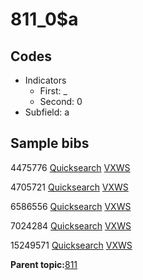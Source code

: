 # 811\_0$a

## Codes

-   Indicators
    -   First: \_
    -   Second: 0
-   Subfield: a

## Sample bibs

4475776 [Quicksearch](https://search.library.yale.edu/catalog/4475776) [VXWS](http://prodorbis.library.yale.edu:7014/vxws/GetHoldingsService?bibId=4475776)

4705721 [Quicksearch](https://search.library.yale.edu/catalog/4705721) [VXWS](http://prodorbis.library.yale.edu:7014/vxws/GetHoldingsService?bibId=4705721)

6586556 [Quicksearch](https://search.library.yale.edu/catalog/6586556) [VXWS](http://prodorbis.library.yale.edu:7014/vxws/GetHoldingsService?bibId=6586556)

7024284 [Quicksearch](https://search.library.yale.edu/catalog/7024284) [VXWS](http://prodorbis.library.yale.edu:7014/vxws/GetHoldingsService?bibId=7024284)

15249571 [Quicksearch](https://search.library.yale.edu/catalog/15249571) [VXWS](http://prodorbis.library.yale.edu:7014/vxws/GetHoldingsService?bibId=15249571)

**Parent topic:**[811](../../tags/811/811.md)

